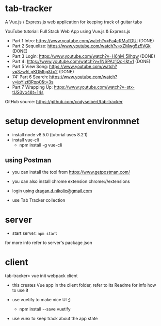 # tab-tracker
A Vue.js / Express.js web application for keeping track of guitar tabs

YouTube tutorial: Full Stack Web App using Vue.js & Express.js
- Part 1 Intro: https://www.youtube.com/watch?v=Fa4cRMaTDUI (DONE)
- Part 2 Sequelize: https://www.youtube.com/watch?v=xZMwg5z5VGk (DONE)
- Part 3 Login: https://www.youtube.com/watch?v=H6hM_5ilhqw (DONE)
- Part 4: https://www.youtube.com/watch?v=1NSPAz1Qc-I&t=1 (DONE)
- Part 5 View Song: https://www.youtube.com/watch?v=3zw5LgKDMhg&t=2 (DONE)
- 74' Part 6 Search: https://www.youtube.com/watch?v=ipYlztBRpp0&t=3s
- Part 7 Wrapping Up: https://www.youtube.com/watch?v=stx-tUS0vo4&t=14s

GitHub source: https://github.com/codyseibert/tab-tracker

# setup development environmnet

* install node v8.5.0 (tutorial uses 8.2.1)
* install vue-cli
  * npm install -g vue-cli

## using Postman

* you can install the tool from https://www.getpostman.com/
* you can also install chrome extension chrome://extensions

* login using dragan.d.nikolic@gmail.com
* use Tab Tracker collection

# server

* start server: `npm start`

for more info refer to server's package.json

# client
tab-tracker> vue init webpack client
- this creates Vue app in the client folder, refer to its Readme for info how to use it

- use vuetify to make nice UI ;)
  - npm install --save vuetify

- use vuex to keep track about the app state
